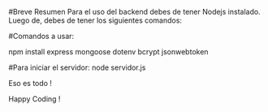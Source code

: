 #Breve Resumen
Para el uso del backend debes de tener Nodejs instalado. Luego de, debes de tener los siguientes comandos:

#Comandos a usar:

npm install express mongoose dotenv bcrypt jsonwebtoken

#Para iniciar el servidor:
node servidor.js

Eso es todo !

Happy Coding !
